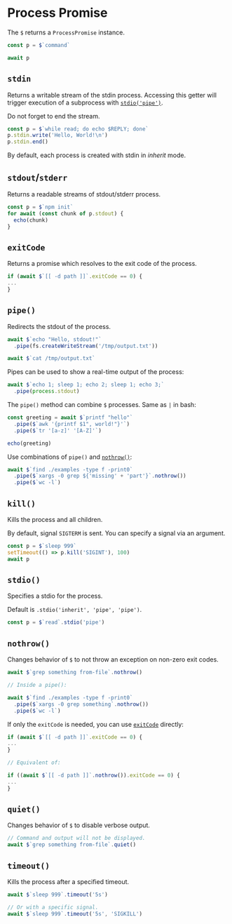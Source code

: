 # Process Promise

The `$` returns a `ProcessPromise` instance.

```js
const p = $`command`

await p
```

## `stdin`

Returns a writable stream of the stdin process. Accessing
this getter will trigger execution of a subprocess with [`stdio('pipe')`](#stdio).

Do not forget to end the stream.

```js
const p = $`while read; do echo $REPLY; done`
p.stdin.write('Hello, World!\n')
p.stdin.end()
```

By default, each process is created with stdin in _inherit_ mode.

## `stdout`/`stderr`

Returns a readable streams of stdout/stderr process.

```js
const p = $`npm init`
for await (const chunk of p.stdout) {
  echo(chunk)
}
```

## `exitCode`

Returns a promise which resolves to the exit code of the process.

```js
if (await $`[[ -d path ]]`.exitCode == 0) {
...
}
```

## `pipe()`

Redirects the stdout of the process.

```js
await $`echo "Hello, stdout!"`
  .pipe(fs.createWriteStream('/tmp/output.txt'))

await $`cat /tmp/output.txt`
```

Pipes can be used to show a real-time output of the process:

```js
await $`echo 1; sleep 1; echo 2; sleep 1; echo 3;`
  .pipe(process.stdout)
```

The `pipe()` method can combine `$` processes. Same as `|` in bash:

```js
const greeting = await $`printf "hello"`
  .pipe($`awk '{printf $1", world!"}'`)
  .pipe($`tr '[a-z]' '[A-Z]'`)

echo(greeting)
```

Use combinations of `pipe()` and [`nothrow()`](#nothrow):

```js
await $`find ./examples -type f -print0`
  .pipe($`xargs -0 grep ${'missing' + 'part'}`.nothrow())
  .pipe($`wc -l`)
```

## `kill()`

Kills the process and all children.

By default, signal `SIGTERM` is sent. You can specify a signal via an argument.

```js
const p = $`sleep 999`
setTimeout(() => p.kill('SIGINT'), 100)
await p
```

## `stdio()`

Specifies a stdio for the process.

Default is `.stdio('inherit', 'pipe', 'pipe')`.

```js
const p = $`read`.stdio('pipe')
```

## `nothrow()`

Changes behavior of `$` to not throw an exception on non-zero exit codes.

```js
await $`grep something from-file`.nothrow()

// Inside a pipe():

await $`find ./examples -type f -print0`
  .pipe($`xargs -0 grep something`.nothrow())
  .pipe($`wc -l`)
```

If only the `exitCode` is needed, you can use [`exitCode`](#exitcode) directly:

```js
if (await $`[[ -d path ]]`.exitCode == 0) {
...
}

// Equivalent of:

if ((await $`[[ -d path ]]`.nothrow()).exitCode == 0) {
...
}
```

## `quiet()`

Changes behavior of `$` to disable verbose output.

```js
// Command and output will not be displayed.
await $`grep something from-file`.quiet()
```

## `timeout()`

Kills the process after a specified timeout.

```js
await $`sleep 999`.timeout('5s')

// Or with a specific signal.
await $`sleep 999`.timeout('5s', 'SIGKILL')
```
